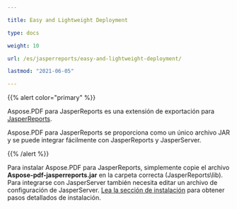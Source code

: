 ```yaml
---

title: Easy and Lightweight Deployment

type: docs

weight: 10

url: /es/jasperreports/easy-and-lightweight-deployment/

lastmod: "2021-06-05"

---
```




{{% alert color="primary" %}}



Aspose.PDF para JasperReports es una extensión de exportación para [JasperReports](http://www.jaspersoft.com/jasperreports).



Aspose.PDF para JasperReports se proporciona como un único archivo JAR y se puede integrar fácilmente con JasperReports y JasperServer.



{{% /alert %}}



Para instalar Aspose.PDF para JasperReports, simplemente copie el archivo **Aspose-pdf-jasperreports.jar** en la carpeta correcta (JasperReports\lib). Para integrarse con JasperServer también necesita editar un archivo de configuración de JasperServer. [Lea la sección de instalación](/pdf/es/jasperreports/installation/) para obtener pasos detallados de instalación.